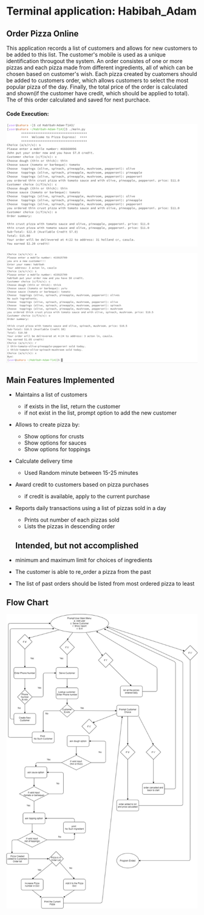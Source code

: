 # Terminal application: Habibah_Adam



## Order Pizza Online

This application records a list of customers and allows for new customers to be added to this list. The customer's mobile is used as a unique identification througout the system. An order consistes of one or more pizzas and each pizza made from different ingredients, all of which can be chosen based on customer's wish. Each pizza created by cuatomers should be added to customers order, which allows customers to select the most popular pizza of the day. Finally, the total price of the order is calculated and shown(if the customer have credit, which should be applied to total). The of this order calculated and saved for next purchace. 

#### Code Execution:

![](./docs/code_execute1.png)

![Execution2](./docs/code_execute2.png)

## Main Features Implemented

- Maintains a list of customers
  - if exists in the list, return the customer
  - if not exist in the list, prompt option to add the new customer
- Allows to create pizza by:
  - Show options for crusts
  - Show options for sauces
  - Show options for toppings
- Calculate delivery time
  - Used Random minute between 15-25 minutes
- Award credit to customers based on pizza purchases
  - if credit is available, apply to the current purchase
- Reports daily transactions using a list of pizzas sold in a day
  - Prints out number of each pizzas sold 
  - Lists the pizzas in descending order

  ## Intended, but not accomplished

- minimum and maximum limit for choices of ingredients
- The customer is able to re_order a pizza from the past
- The list of past orders should be listed from most ordered pizza to least



## Flow Chart

![Flow chart](./docs/flowchart.jpeg)









